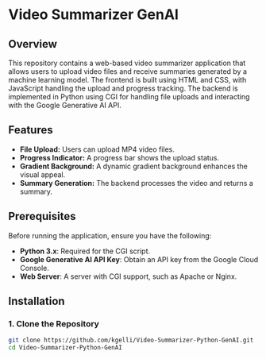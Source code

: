 # Video Summarizer GenAI

## Overview

This repository contains a web-based video summarizer application that allows users to upload video files and receive summaries generated by a machine learning model. The frontend is built using HTML and CSS, with JavaScript handling the upload and progress tracking. The backend is implemented in Python using CGI for handling file uploads and interacting with the Google Generative AI API.

## Features

- **File Upload:** Users can upload MP4 video files.
- **Progress Indicator:** A progress bar shows the upload status.
- **Gradient Background:** A dynamic gradient background enhances the visual appeal.
- **Summary Generation:** The backend processes the video and returns a summary.

## Prerequisites

Before running the application, ensure you have the following:

- **Python 3.x**: Required for the CGI script.
- **Google Generative AI API Key**: Obtain an API key from the Google Cloud Console.
- **Web Server**: A server with CGI support, such as Apache or Nginx.

## Installation

### 1. Clone the Repository

```bash
git clone https://github.com/kgelli/Video-Summarizer-Python-GenAI.git
cd Video-Summarizer-Python-GenAI
